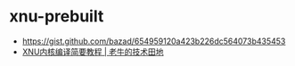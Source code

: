 xnu-prebuilt
============
- https://gist.github.com/bazad/654959120a423b226dc564073b435453
- [XNU内核编译简要教程 | 老牛的技术田地](https://devileo.cc/xnu_kernel_tutorial/)
